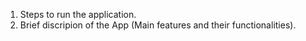 1) Steps to run the application.
2) Brief discripion of the App (Main features and their functionalities).
